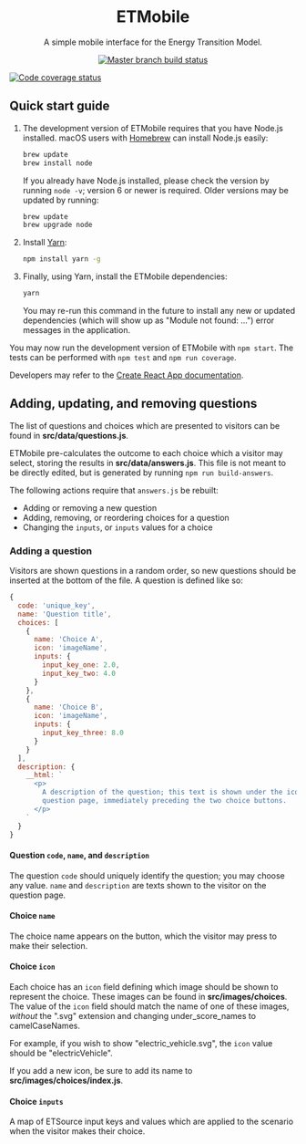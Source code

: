 <h1 align="center">ETMobile</h1>
<p align="center">A simple mobile interface for the Energy Transition Model.</p>

<p align="center">
  <a href="https://travis-ci.org/quintel/etmobile"><img alt="Master branch build status" src="https://img.shields.io/travis/quintel/etmobile/master.svg" /></a>

  <a href="https://codecov.io/gh/quintel/etmobile"><img alt="Code coverage status" src="https://img.shields.io/codecov/c/github/quintel/etmobile/master.svg" /></a>
</p>

## Quick start guide

1. The development version of ETMobile requires that you have Node.js installed.
   macOS users with [Homebrew][homebrew] can install Node.js easily:

   ```sh
   brew update
   brew install node
   ```

   If you already have Node.js installed, please check the version by running
   `node -v`; version 6 or newer is required. Older versions may be updated by
   running:

   ```sh
   brew update
   brew upgrade node
   ```

2. Install [Yarn][yarn]:

   ```sh
   npm install yarn -g
   ```

3. Finally, using Yarn, install the ETMobile dependencies:

   ```sh
   yarn
   ```

   You may re-run this command in the future to install any new or updated
   dependencies (which will show up as "Module not found: ...") error messages
   in the application.

You may now run the development version of ETMobile with `npm start`. The tests
can be performed with `npm test` and `npm run coverage`.

Developers may refer to the [Create React App documentation][cra].

## Adding, updating, and removing questions

The list of questions and choices which are presented to visitors can be found
in **src/data/questions.js**.

ETMobile pre-calculates the outcome to each choice which a visitor may select,
storing the results in **src/data/answers.js**. This file is not meant to be
directly edited, but is generated by running `npm run build-answers`.

The following actions require that `answers.js` be rebuilt:

* Adding or removing a new question
* Adding, removing, or reordering choices for a question
* Changing the `inputs`, or `inputs` values for a choice

### Adding a question

Visitors are shown questions in a random order, so new questions should be
inserted at the bottom of the file. A question is defined like so:

```js
{
  code: 'unique_key',
  name: 'Question title',
  choices: [
    {
      name: 'Choice A',
      icon: 'imageName',
      inputs: {
        input_key_one: 2.0,
        input_key_two: 4.0
      }
    },
    {
      name: 'Choice B',
      icon: 'imageName',
      inputs: {
        input_key_three: 8.0
      }
    }
  ],
  description: {
    __html: `
      <p>
        A description of the question; this text is shown under the icons on the
        question page, immediately preceding the two choice buttons.
      </p>
    `
  }
}
```

#### Question `code`, `name`, and `description`

The question `code` should uniquely identify the question; you may choose any
value. `name` and `description` are texts shown to the visitor on the question
page.

#### Choice `name`

The choice name appears on the button, which the visitor may press to make their
selection.

#### Choice `icon`

Each choice has an `icon` field defining which image should be shown to
represent the choice. These images can be found in **src/images/choices**. The
value of the `icon` field should match the name of one of these images,
*without* the ".svg" extension and changing under_score_names to camelCaseNames.

For example, if you wish to show "electric_vehicle.svg", the `icon` value should
be "electricVehicle".

If you add a new icon, be sure to add its name to
**src/images/choices/index.js**.

#### Choice `inputs`

A map of ETSource input keys and values which are applied to the scenario when
the visitor makes their choice.

[homebrew]: http://brew.sh
[yarn]: https://yarnpkg.com
[cra]: https://github.com/facebookincubator/create-react-app/blob/master/packages/react-scripts/template/README.md
